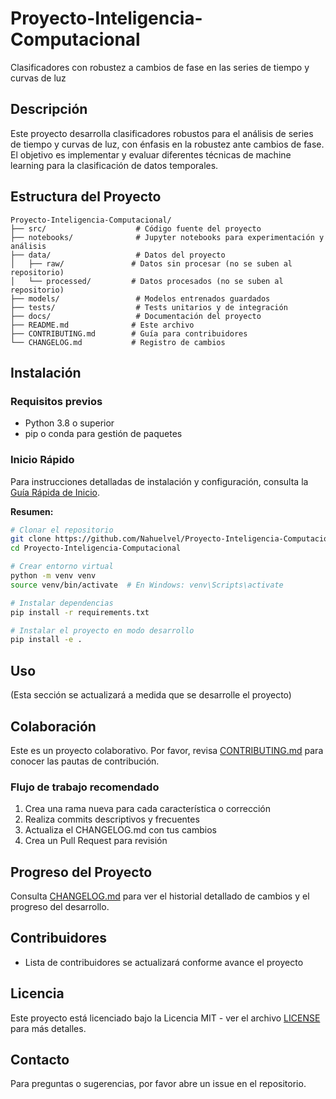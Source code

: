 # Proyecto-Inteligencia-Computacional
Clasificadores con robustez a cambios de fase en las series de tiempo y curvas de luz

## Descripción
Este proyecto desarrolla clasificadores robustos para el análisis de series de tiempo y curvas de luz, con énfasis en la robustez ante cambios de fase. El objetivo es implementar y evaluar diferentes técnicas de machine learning para la clasificación de datos temporales.

## Estructura del Proyecto
```
Proyecto-Inteligencia-Computacional/
├── src/                    # Código fuente del proyecto
├── notebooks/              # Jupyter notebooks para experimentación y análisis
├── data/                   # Datos del proyecto
│   ├── raw/               # Datos sin procesar (no se suben al repositorio)
│   └── processed/         # Datos procesados (no se suben al repositorio)
├── models/                 # Modelos entrenados guardados
├── tests/                  # Tests unitarios y de integración
├── docs/                   # Documentación del proyecto
├── README.md              # Este archivo
├── CONTRIBUTING.md        # Guía para contribuidores
└── CHANGELOG.md           # Registro de cambios
```

## Instalación

### Requisitos previos
- Python 3.8 o superior
- pip o conda para gestión de paquetes

### Inicio Rápido
Para instrucciones detalladas de instalación y configuración, consulta la [Guía Rápida de Inicio](docs/QUICKSTART.md).

**Resumen:**
```bash
# Clonar el repositorio
git clone https://github.com/Nahuelvel/Proyecto-Inteligencia-Computacional.git
cd Proyecto-Inteligencia-Computacional

# Crear entorno virtual
python -m venv venv
source venv/bin/activate  # En Windows: venv\Scripts\activate

# Instalar dependencias
pip install -r requirements.txt

# Instalar el proyecto en modo desarrollo
pip install -e .
```

## Uso
(Esta sección se actualizará a medida que se desarrolle el proyecto)

## Colaboración
Este es un proyecto colaborativo. Por favor, revisa [CONTRIBUTING.md](CONTRIBUTING.md) para conocer las pautas de contribución.

### Flujo de trabajo recomendado
1. Crea una rama nueva para cada característica o corrección
2. Realiza commits descriptivos y frecuentes
3. Actualiza el CHANGELOG.md con tus cambios
4. Crea un Pull Request para revisión

## Progreso del Proyecto
Consulta [CHANGELOG.md](CHANGELOG.md) para ver el historial detallado de cambios y el progreso del desarrollo.

## Contribuidores
- Lista de contribuidores se actualizará conforme avance el proyecto

## Licencia
Este proyecto está licenciado bajo la Licencia MIT - ver el archivo [LICENSE](LICENSE) para más detalles.

## Contacto
Para preguntas o sugerencias, por favor abre un issue en el repositorio.
